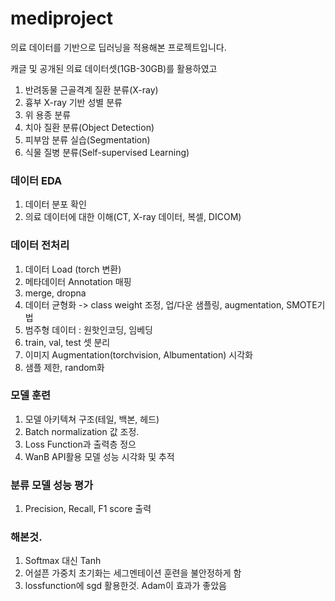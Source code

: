 # mediproject

의료 데이터를 기반으로 딥러닝을 적용해본 프로젝트입니다.

캐글 및 공개된 의료 데이터셋(1GB-30GB)를 활용하였고


1. 반려동물 근골격계 질환 분류(X-ray)
2. 흉부 X-ray 기반 성별 분류
3. 위 용종 분류
4. 치아 질환 분류(Object Detection)
5. 피부암 분류 실습(Segmentation)
6. 식물 질병 분류(Self-supervised Learning)




### 데이터 EDA
1. 데이터 분포 확인
2. 의료 데이터에 대한 이해(CT, X-ray 데이터, 복셀, DICOM)
   

### 데이터 전처리
1. 데이터 Load (torch 변환)
2. 메타데이터 Annotation 매핑
3. merge, dropna
5. 데이터 균형화 -> class weight 조정, 업/다운 샘플링, augmentation, SMOTE기법
6. 범주형 데이터 : 원핫인코딩, 임베딩
7. train, val, test 셋 분리
8. 이미지 Augmentation(torchvision, Albumentation) 시각화
9. 샘플 제한, random화

### 모델 훈련
1. 모델 아키텍쳐 구조(테일, 백본, 헤드)
2. Batch normalization 값 조정.
3. Loss Function과 출력층 정으
4. WanB API활용 모델 성능 시각화 및 추적

### 분류 모델 성능 평가
1. Precision, Recall, F1 score 출력


### 해본것.
1. Softmax 대신 Tanh
2. 어설픈 가중치 초기화는 세그멘테이션 훈련을 불안정하게 함
3. lossfunction에 sgd 활용한것. Adam이 효과가 좋았음
